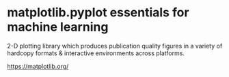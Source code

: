 # matplotlib.pyplot essentials for machine learning
2-D plotting library which produces publication quality figures in a variety of hardcopy formats & interactive environments across platforms.

https://matplotlib.org/
